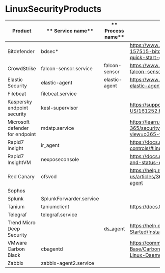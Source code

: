 # LinuxSecurityProducts

|     **Product**                     | **    Service name**        | **    Process name** | **    Notes**                                                                                                                         | **    Version file   **                                                          |
|-------------------------------------|-----------------------------|----------------------|---------------------------------------------------------------------------------------------------------------------------------------|----------------------------------------------------------------------------------|
|     Bitdefender                     |     bdsec*                  |                      |     https://www.bitdefender.com/business/support/en/77209-157515-bitdefender-endpoint-security-tools-for-linux-quick-start-guide.html |                                                                                  |
|     CrowdStrike                     |     falcon-sensor.service   |     falcon-sensor    |     https://www.crowdstrike.com/blog/tech-center/install-falcon-sensor-for-linux/                                                     |     /opt/CrowdStrike/falconctl —version                                          |
|     Elastic Security                |     elastic-agent           |     elastic-agent    |     https://www.elastic.co/guide/en/fleet/current/start-stop-elastic-agent.html                                                       |     elastic-agent version                                                        |
|     Filebeat                        |     filebeat.service        |                      |                                                                                                                                       |                                                                                  |
|     Kaspersky  endpoint security    |     kesl-supervisor         |                      |     https://support.kaspersky.com/kes4linux/10sp1/en-US/161252.htm                                                                    |                                                                                  |
|     Microsoft defender for endpoint |     mdatp.service           |                      |     https://learn.microsoft.com/en-us/microsoft-365/security/defender-endpoint/linux-support-install?view=o365-worldwide              |                                                                                  |
|     Rapid7 Insight                  |     ir_agent                |                      |     https://docs.rapid7.com/insight-agent/agent-controls/#linux                                                                       |     sudo cat   /opt/rapid7/ir_agent/components/insight_agent/common/agent.log    |
|     Rapid7 InsightVM                |     nexposeconsole          |                      |     https://docs.rapid7.com/insightvm/service-start-stop-and-status-controls/                                                         |                                                                                  |
|     Red Canary                      |     cfsvcd                  |                      |     https://help.redcanary.com/hc/en-us/articles/360052513614-Deploy-an-EDR-sensor-agent                                              |                                                                                  |
|     Sophos                          |                             |                      |                                                                                                                                       |     /opt/sophos-av/plugins/av/VERSION.ini                                        |
|     Splunk                          |     SplunkForwarder.service |                      |                                                                                                                                       |                                                                                  |
|     Tanium                          |     taniumclient            |                      |     https://docs.tanium.com/client/client/managing.html#linux                                                                         |                                                                                  |
|     Telegraf                        |     telegraf.service        |                      |                                                                                                                                       |                                                                                  |
|     Trend Micro Deep Security       |                             |     ds_agent         |     https://help.deepsecurity.trendmicro.com/10/0/Get-Started/Install/agent-deactivate-start-stop.html                                |                                                                                  |
|     VMware  Carbon Black            |     cbagentd                |                      |     https://community.carbonblack.com/t5/Knowledge-Base/Carbon-Black-Cloud-How-to-Stop-Start-the-Linux-Daemons/ta-p/62500             |     /opt/carbonblack/psc/bin/cbagentd ––version                                  |
|     Zabbix                          |     zabbix-agent2.service   |                      |                                                                                                                                       |                                                                                  |
